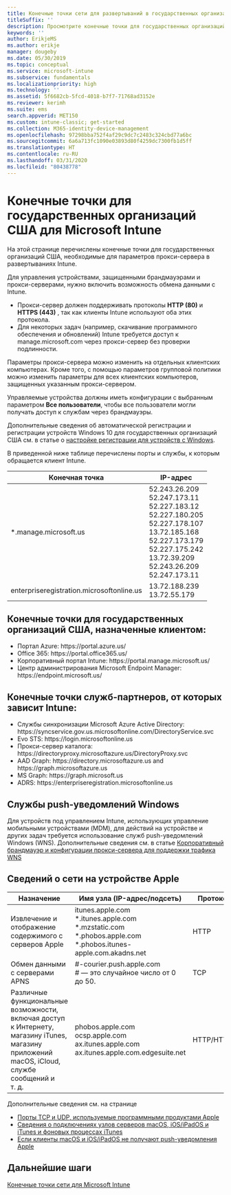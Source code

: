 ```yaml
---
title: Конечные точки сети для развертываний в государственных организациях США — Microsoft Intune
titleSuffix: ''
description: Просмотрите конечные точки для государственных организаций США для Intune.
keywords: ''
author: ErikjeMS
ms.author: erikje
manager: dougeby
ms.date: 05/30/2019
ms.topic: conceptual
ms.service: microsoft-intune
ms.subservice: fundamentals
ms.localizationpriority: high
ms.technology: ''
ms.assetid: 5f6682cb-5fcd-4018-b7f7-71768ad3152e
ms.reviewer: kerimh
ms.suite: ems
search.appverid: MET150
ms.custom: intune-classic; get-started
ms.collection: M365-identity-device-management
ms.openlocfilehash: 97298bba752f4af29c9dc7c2483c324cbd77a6bc
ms.sourcegitcommit: 6a6a713fc1090e03893d80f4259dc7300fb1d5ff
ms.translationtype: HT
ms.contentlocale: ru-RU
ms.lasthandoff: 03/31/2020
ms.locfileid: "80438778"
---
```

# <a name="us-government-endpoints-for-microsoft-intune"></a>Конечные точки для государственных организаций США для Microsoft Intune

На этой странице перечислены конечные точки для государственных организаций США, необходимые для параметров прокси-сервера в развертываниях Intune.

Для управления устройствами, защищенными брандмауэрами и прокси-серверами, нужно включить возможность обмена данными с Intune.

- Прокси-сервер должен поддерживать протоколы **HTTP (80)** и **HTTPS (443)** , так как клиенты Intune используют оба этих протокола.
- Для некоторых задач (например, скачивание программного обеспечения и обновлений) Intune требуется доступ к manage.microsoft.com через прокси-сервер без проверки подлинности.

Параметры прокси-сервера можно изменить на отдельных клиентских компьютерах. Кроме того, с помощью параметров групповой политики можно изменить параметры для всех клиентских компьютеров, защищенных указанным прокси-сервером.

Управляемые устройства должны иметь конфигурации с выбранным параметром **Все пользователи**, чтобы все пользователи могли получать доступ к службам через брандмауэры.

Дополнительные сведения об автоматической регистрации и регистрации устройств Windows 10 для государственных организаций США см. в статье о [настройке регистрации для устройств с Windows](../enrollment/windows-enroll.md#windows-10-auto-enrollment-and-device-registration).

В приведенной ниже таблице перечислены порты и службы, к которым обращается клиент Intune.

|**Конечная точка**|**IP-адрес**|
|---------------------|-----------|
|*.manage.microsoft.us | 52.243.26.209 <br> 52.247.173.11 <br> 52.227.183.12 <br>52.227.180.205 <br> 52.227.178.107 <br> 13.72.185.168 <br> 52.227.173.179 <br> 52.227.175.242 <br> 13.72.39.209 <br> 52.243.26.209 <br> 52.247.173.11 |
| enterpriseregistration.microsoftonline.us | 13.72.188.239 <br> 13.72.55.179 |

## <a name="us-government-customer-designated-endpoints"></a>Конечные точки для государственных организаций США, назначенные клиентом:
- Портал Azure: https:\//portal.azure.us/ 
- Office 365: https:\//portal.office365.us/ 
- Корпоративный портал Intune: https:\//portal.manage.microsoft.us/ 
- Центр администрирования Microsoft Endpoint Manager: https:\//endpoint.microsoft.us/

## <a name="partner-service-endpoints-that-intune-depends-on"></a>Конечные точки служб-партнеров, от которых зависит Intune:
- Службы синхронизации Microsoft Azure Active Directory: https:\//syncservice.gov.us.microsoftonline.com/DirectoryService.svc
- Evo STS: https:\//login.microsoftonline.us
- Прокси-сервер каталога: https:\//directoryproxy.microsoftazure.us/DirectoryProxy.svc
- AAD Graph: https:\//directory.microsoftazure.us and https:\//graph.microsoftazure.us
- MS Graph: https:\//graph.microsoft.us
- ADRS: https:\//enterpriseregistration.microsoftonline.us

## <a name="windows-push-notification-services"></a>Службы push-уведомлений Windows
Для устройств под управлением Intune, использующих управление мобильными устройствами (MDM), для действий на устройстве и других задач требуется использование служб push-уведомлений Windows (WNS). Дополнительные сведения см. в статье [Корпоративный брандмауэр и конфигурации прокси-сервера для поддержки трафика WNS](https://docs.microsoft.com/windows/uwp/design/shell/tiles-and-notifications/firewall-allowlist-config)

## <a name="apple-device-network-information"></a>Сведений о сети на устройстве Apple

|**Назначение**|**Имя узла (IP-адрес/подсеть)**|**Протокол**|**Порт**|
|------------|-----------|------------|-----------|
|Извлечение и отображение содержимого с серверов Apple|itunes.apple.com<br>\*.itunes.apple.com<br>\*.mzstatic.com<br>\*.phobos.apple.com<br>\*.phobos.itunes-apple.com.akadns.net|HTTP|80|
|Обмен данными с серверами APNS|#-courier.push.apple.com<br># — это случайное число от 0 до 50.|TCP|5223 и 443|
|Различные функциональные возможности, включая доступ к Интернету, магазину iTunes, магазину приложений macOS, iCloud, службе сообщений и т. д.|phobos.apple.com<br>ocsp.apple.com<br>ax.itunes.apple.com<br>ax.itunes.apple.com.edgesuite.net|HTTP/HTTPS|80 или 443|

Дополнительные сведения см. на странице

- [Порты TCP и UDP, используемые программными продуктами Apple](https://support.apple.com/HT202944)
- [Сведения о подключениях узлов серверов macOS, iOS/iPadOS и iTunes и фоновых процессах iTunes](https://support.apple.com/HT201999)
- [Если клиенты macOS и iOS/iPadOS не получают push-уведомления Apple](https://support.apple.com/HT203609)

## <a name="next-steps"></a>Дальнейшие шаги
[Конечные точки сети для Microsoft Intune](intune-endpoints.md)

